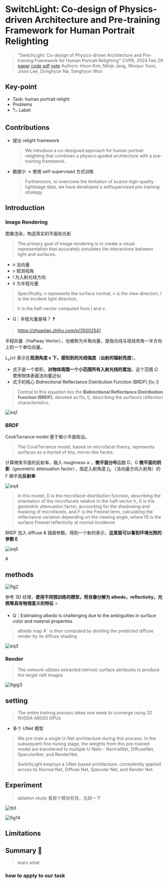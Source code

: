 # SwitchLight: Co-design of Physics-driven Architecture and Pre-training Framework for Human Portrait Relighting

> "SwitchLight: Co-design of Physics-driven Architecture and Pre-training Framework for Human Portrait Relighting" CVPR, 2024 Feb 29
> [paper](http://arxiv.org/abs/2402.18848v1) [code]() [pdf](./2024_02_CVPR_SwitchLight--Co-design-of-Physics-driven-Architecture-and-Pre-training-Framework-for-Human-Portrait-Relighting.pdf) [note](./2024_02_CVPR_SwitchLight--Co-design-of-Physics-driven-Architecture-and-Pre-training-Framework-for-Human-Portrait-Relighting_Note.md)
> Authors: Hoon Kim, Minje Jang, Wonjun Yoon, Jisoo Lee, Donghyun Na, Sanghyun Woo

## Key-point

- Task: human portrait relight
- Problems
- :label: Label:

## Contributions

- 提出 relight framework 

  > We introduce a co-designed approach for human portrait relighting that combines a physics-guided architecture with a pre-training framework.

- 数据少 -> 使用 self-supervised 方式训练

  > Furthermore, to overcome the limitation of scarce high-quality lightstage data, we have developed a selfsupervised pre-training strategy



## Introduction

### Image Rendering

图像渲染，构造真实的平面和光影

> The primary goal of image rendering is to create a visual representation that accurately simulates the interactions between light and surfaces.

- n 法向量
- v 观测视角
- l 为入射光线方向
- h 为半程光量

> Specifically, n represents the surface normal, v is the view direction, l is the incident light direction,
>
> h is the half-vector computed from l and v. 



- Q：半程光量是啥？ :question:

> https://zhuanlan.zhihu.com/p/35002541

半程向量（Halfway Vector），也被称为半角向量，是指光线与视线夹角一半方向上的一个单位向量。





$L_o(v)$ 表示在**观测角度 v  下，感知到的光线强度**（**出射的辐射亮度**）。

- 式子是一个累积，**对物体周围一个小范围所有入射光线的累加**，这个范围 $\Omega$ 使用物体表面法向量近似
- 式子的核心 Bidirectional Reflectance Distribution Function (BRDF) $f(v,l)$

>  Central to this equation lies the **Bidirectional Reflectance Distribution Function (BRDF)**, denoted as f(v, l), describing the surface’s reflection characteristics.

![eq1](docs/2024_02_CVPR_SwitchLight--Co-design-of-Physics-driven-Architecture-and-Pre-training-Framework-for-Human-Portrait-Relighting_Note/eq1.png)





### BRDF

CookTorrance model 基于微小平面假设。

> The CookTorrance model, based on microfacet theory, represents surfaces as a myriad of tiny, mirror-like facets.

计算微笑平面的反射率，融入 roughness $\alpha$ ，**微平面分布**函数 D，G **微平面的阴影**（geometric attenuation factor），指定入射角度 $f_0$ （法向量方向入射角）的 F 微平面**反射率**

![eq4](docs/2024_02_CVPR_SwitchLight--Co-design-of-Physics-driven-Architecture-and-Pre-training-Framework-for-Human-Portrait-Relighting_Note/eq4.png)

> In this model, D is the microfacet distribution function, describing the orientation of the microfacets relative to the half-vector h, G is the geometric attenuation factor, accounting for the shadowing and masking of microfacets, and F is the Fresnel term, calculating the reflectance variation depending on the viewing angle, where f0 is the surface Fresnel reflectivity at normal incidence



BRDF 加入 diffuse & 镜面参数，得到一个新的表示，**这里面可以看到环境光照的参数 E**

![eq5](docs/2024_02_CVPR_SwitchLight--Co-design-of-Physics-driven-Architecture-and-Pre-training-Framework-for-Human-Portrait-Relighting_Note/eq5.png)

A

## methods

![fig2](docs/2024_02_CVPR_SwitchLight--Co-design-of-Physics-driven-Architecture-and-Pre-training-Framework-for-Human-Portrait-Relighting_Note/fig2.png)

参考 3D 纹理，**使用不同预训练的模型，将肖像分解为 albedo，reflectivity，光照等具有物理意义的特征** :star:

- Q：Estimating albedo is challenging due to the ambiguities in surface color and material properties

> albedo map Aˆ is then computed by dividing the predicted diffuse render by its diffuse shading

![eq3](docs/2024_02_CVPR_SwitchLight--Co-design-of-Physics-driven-Architecture-and-Pre-training-Framework-for-Human-Portrait-Relighting_Note/eq3.png)





### Render

> The network utilizes extracted intrinsic surface attributes to produce the target relit images

![figig3](docs/2024_02_CVPR_SwitchLight--Co-design-of-Physics-driven-Architecture-and-Pre-training-Framework-for-Human-Portrait-Relighting_Note/figig3.png)



## setting

> The entire training process takes one week to converge using 32 NVIDIA A6000 GPUs

- 多个 UNet 模型

> We pre-train a single U-Net architecture during this process. In the subsequent fine-tuning stage, the weights from this pre-trained model are transferred to multiple U-Nets - NormalNet, DiffuseNet, SpecularNet, and RenderNet.
>
> SwitchLight employs a UNet-based architecture, consistently applied across its Normal Net, Diffuse Net, Specular Net, and Render Net.



## Experiment

> ablation study 看那个模块有效，总结一下

![tb1](docs/2024_02_CVPR_SwitchLight--Co-design-of-Physics-driven-Architecture-and-Pre-training-Framework-for-Human-Portrait-Relighting_Note/tb1.png)



![fig14](docs/2024_02_CVPR_SwitchLight--Co-design-of-Physics-driven-Architecture-and-Pre-training-Framework-for-Human-Portrait-Relighting_Note/fig14.png)



## Limitations

## Summary :star2:

> learn what

### how to apply to our task

